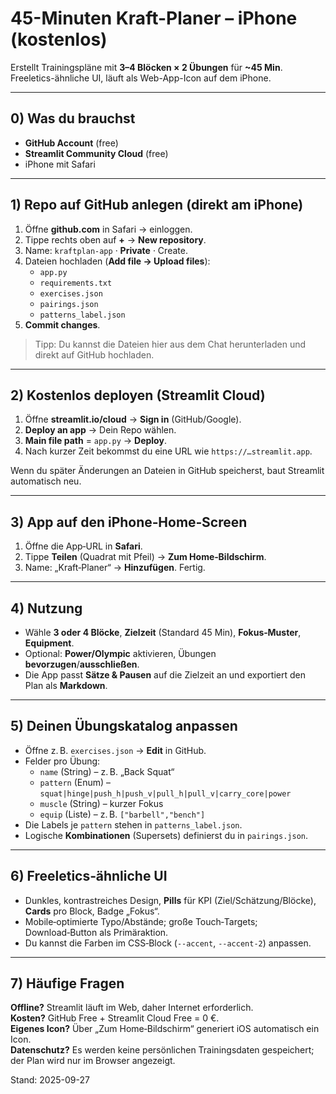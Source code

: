 
# 45-Minuten Kraft-Planer – iPhone (kostenlos)

Erstellt Trainingspläne mit **3–4 Blöcken × 2 Übungen** für **~45 Min**. Freeletics-ähnliche UI, läuft als Web-App-Icon auf dem iPhone.

---

## 0) Was du brauchst
- **GitHub Account** (free)
- **Streamlit Community Cloud** (free)
- iPhone mit Safari

---

## 1) Repo auf GitHub anlegen (direkt am iPhone)
1. Öffne **github.com** in Safari → einloggen.
2. Tippe rechts oben auf **+** → **New repository**.
3. Name: `kraftplan-app` · **Private** · Create.
4. Dateien hochladen (**Add file → Upload files**):
   - `app.py`
   - `requirements.txt`
   - `exercises.json`
   - `pairings.json`
   - `patterns_label.json`
5. **Commit changes**.

> Tipp: Du kannst die Dateien hier aus dem Chat herunterladen und direkt auf GitHub hochladen.

---

## 2) Kostenlos deployen (Streamlit Cloud)
1. Öffne **streamlit.io/cloud** → **Sign in** (GitHub/Google).
2. **Deploy an app** → Dein Repo wählen.
3. **Main file path** = `app.py` → **Deploy**.
4. Nach kurzer Zeit bekommst du eine URL wie `https://…streamlit.app`.

Wenn du später Änderungen an Dateien in GitHub speicherst, baut Streamlit automatisch neu.

---

## 3) App auf den iPhone‑Home‑Screen
1. Öffne die App‑URL in **Safari**.
2. Tippe **Teilen** (Quadrat mit Pfeil) → **Zum Home‑Bildschirm**.
3. Name: „Kraft‑Planer“ → **Hinzufügen**. Fertig.

---

## 4) Nutzung
- Wähle **3 oder 4 Blöcke**, **Zielzeit** (Standard 45 Min), **Fokus‑Muster**, **Equipment**.
- Optional: **Power/Olympic** aktivieren, Übungen **bevorzugen**/**ausschließen**.
- Die App passt **Sätze & Pausen** auf die Zielzeit an und exportiert den Plan als **Markdown**.

---

## 5) Deinen Übungskatalog anpassen
- Öffne z. B. `exercises.json` → **Edit** in GitHub.
- Felder pro Übung:
  - `name` (String) – z. B. „Back Squat“
  - `pattern` (Enum) – `squat|hinge|push_h|push_v|pull_h|pull_v|carry_core|power`
  - `muscle` (String) – kurzer Fokus
  - `equip` (Liste) – z. B. `["barbell","bench"]`
- Die Labels je `pattern` stehen in `patterns_label.json`.
- Logische **Kombinationen** (Supersets) definierst du in `pairings.json`.

---

## 6) Freeletics‑ähnliche UI
- Dunkles, kontrastreiches Design, **Pills** für KPI (Ziel/Schätzung/Blöcke), **Cards** pro Block, Badge „Fokus“.
- Mobile‑optimierte Typo/Abstände; große Touch‑Targets; Download‑Button als Primäraktion.
- Du kannst die Farben im CSS‑Block (`--accent`, `--accent-2`) anpassen.

---

## 7) Häufige Fragen
**Offline?** Streamlit läuft im Web, daher Internet erforderlich.  
**Kosten?** GitHub Free + Streamlit Cloud Free = 0 €.  
**Eigenes Icon?** Über „Zum Home‑Bildschirm“ generiert iOS automatisch ein Icon.  
**Datenschutz?** Es werden keine persönlichen Trainingsdaten gespeichert; der Plan wird nur im Browser angezeigt.

Stand: 2025-09-27
